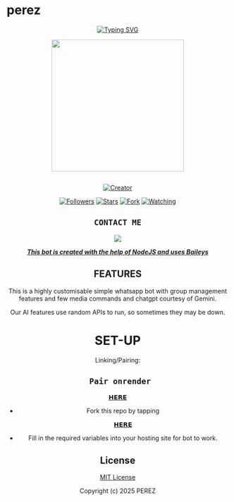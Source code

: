
# perez
<div align="center">
<a href="https://git.io/typing-svg"><img src="https://readme-typing-svg.demolab.com?font=Black+Ops+One&size=50&pause=1000&color=1BAFBAFF&center=true&width=910&height=100&lines=THIS  IS+perez-MD;MULTI+DEVICE+WHATSAPP+BOT;CREATED+BY+IGNATIUS;PUBLIC+RELEASED; ...;PEREZ TEAM." alt="Typing SVG" /></a>
  </p>
  
<p align="center">
<img src="https://telegra.ph/file/416c3ae0cfe59be8db011.jpg" width="300" height="300"/>
</p>
<p align="center">
  <a href="#"><img src="http://readme-typing-svg.herokuapp.com?color=d1fa02&center=true&vCenter=true&multiline=false&lines=PEREZ+WHATSAPP+BOT" alt="">
</p>
<p align="center">
<a href="#"><img title="Creator" src="https://img.shields.io/badge/Creator-ignatius perez-blue.svg?style=for-the-badge&logo=github"></a>
</p>
<p align="center">
<a href="https://https://github.com/Ignatiusperez/Perez2?tab=followers"><img title="Followers" src="https://img.shields.io/github/followers/ignatius perez?label=Followers&style=social"></a>
<a href="https://https://github.com/Ignatiusperez/Perez/stargazers/"><img title="Stars" src="https://img.shields.io/github/stars/ignatius perez/perez-BOT?&style=social"></a>
<a href="https://https://github.com/Ignatiusperez/Perez/members"><img title="Fork" src="https://img.shields.io/github/forks/https://github.com/Ignatiusperez/Perez?style=social"></a>
<a href="https:/https://github.com/Ignatiusperez/Perez/T/watchers"><img title="Watching" src="https://img.shields.io/github/watchers/ignatius perez?label=Watching&style=social"></a>
</p>
 

## ```CONTACT ME```

<p align="center">

<a href="https://api.whatsapp.com/send?phone=254108098259&text=Hello+N꙰i꙰c꙰k꙰༆"><img src="https://img.shields.io/badge/Contact ignatius༆-25D366?style=for-the-badge&logo=whatsapp&logoColor=white" />


***This bot is created with the help of NodeJS and uses [Baileys](https://github.com/whiskeysockets/Baileys)***

## FEATURES
This is a highly customisable simple whatsapp bot with group management features and few media commands and chatgpt courtesy of Gemini.

Our AI features use random APIs to run, so sometimes they may be down.

# SET-UP

Linking/Pairing:
## ` Pair onrender`
[𝗛𝗘𝗥𝗘](https://github.com/Ignatiusperez/Perez)
            
    
- Fork this repo by tapping

  [𝗛𝗘𝗥𝗘](https://github.com/Ignatiusperez/Perez) 


 

    

- Fill in the required variables into your hosting site for bot to work.
 </h2>
     

    
 





## License

[MIT License](https://github.com/HunterNick2/RAVEN-BOT/blob/main/LICENSE)

Copyright (c) 2025  PEREZ
